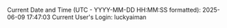 Current Date and Time (UTC - YYYY-MM-DD HH:MM:SS formatted): 2025-06-09 17:47:03
Current User's Login: luckyaiman
